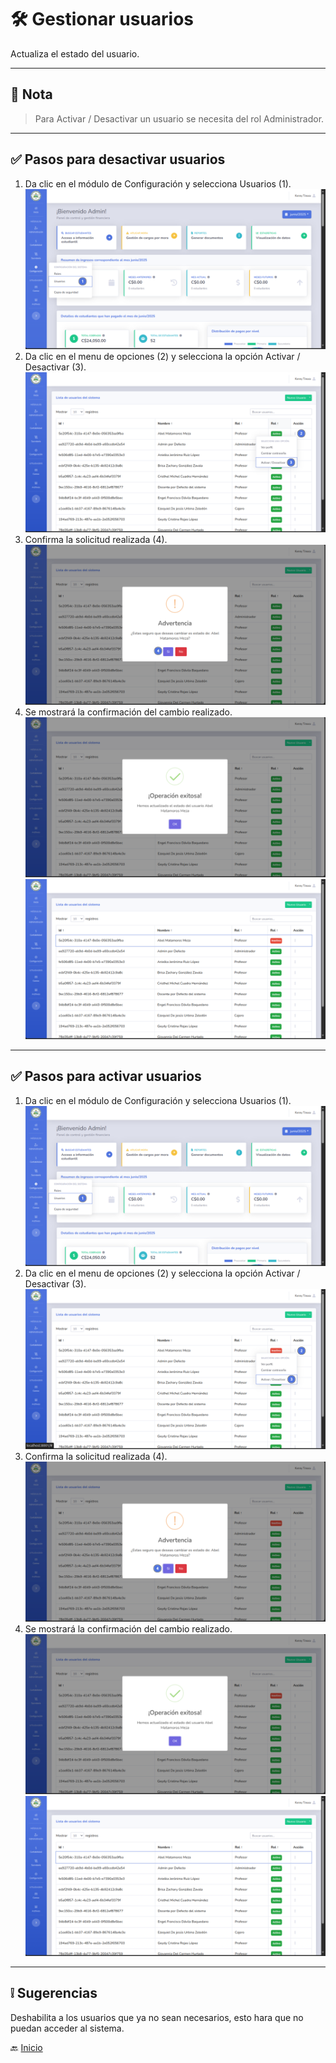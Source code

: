 # 🛠️ Gestionar usuarios

Actualiza el estado del usuario.

---

## 📝 Nota

> Para Activar / Desactivar un usuario se necesita del rol Administrador.
---

## ✅ Pasos para desactivar usuarios

1. Da clic en el módulo de Configuración y selecciona Usuarios (1).
   ![](../../assets/Crear%20Usuario/1.png)
2. Da clic en el menu de opciones (2) y selecciona la opción Activar / Desactivar (3).
   ![](../../assets/Gestionar%20usuarios/1.png)
3. Confirma la solicitud realizada (4).
   ![](../../assets/Gestionar%20usuarios/2.png)
4. Se mostrará la confirmación del cambio realizado.
   ![](../../assets/Gestionar%20usuarios/3.png)
   ![](../../assets/Gestionar%20usuarios/4.png)
---

   <div style="page-break-after: always;"></div>

## ✅ Pasos para activar usuarios

1. Da clic en el módulo de Configuración y selecciona Usuarios (1).
   ![](../../assets/Crear%20Usuario/1.png)
2. Da clic en el menu de opciones (2) y selecciona la opción Activar / Desactivar (3).
   ![](../../assets/Gestionar%20usuarios/6.png)
3. Confirma la solicitud realizada (4).
   ![](../../assets/Gestionar%20usuarios/5.png)
4. Se mostrará la confirmación del cambio realizado.
   ![](../../assets/Gestionar%20usuarios/7.png)
   ![](../../assets/Gestionar%20usuarios/8.png)
---

## ❕ Sugerencias

Deshabilita a los usuarios que ya no sean necesarios, esto hara que no puedan acceder al sistema.

🔙 [Inicio](../../Index.md)


